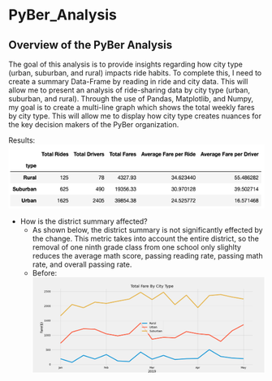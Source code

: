 # PyBer_Analysis


## Overview of the PyBer Analysis
The goal of this analysis is to provide insights regarding how city type (urban, suburban, and rural) impacts ride habits. To complete this, I need to create a summary Data-Frame by reading in ride and city data. This will allow me to present an analysis of ride-sharing data by city type (urban, suburban, and rural). Through the use of Pandas, Matplotlib, and Numpy, my goal is to create a multi-line graph which shows the total weekly fares by city type. This will allow me to display how city type creates nuances for the key decision makers of the PyBer organization. 

Results:
![alt text](https://github.com/GrahamBSereno/PyBer_Analysis/blob/main/Analysis/summarydataframe.png)

- How is the district summary affected?
  - As shown below, the district summary is not significantly effected by the change. This metric takes into account the entire district, so the removal of one ninth grade class from one school only slighlty reduces the average math score, passing reading rate, passing math rate, and overall passing rate.
  - Before:
  ![alt text](https://github.com/GrahamBSereno/PyBer_Analysis/blob/main/Analysis/PyBer_rides_summary.png)




